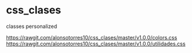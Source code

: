 # css_clases
classes personalized


https://rawgit.com/alonsotorres10/css_clases/master/v1.0.0/colors.css
https://rawgit.com/alonsotorres10/css_clases/master/v1.0.0/utilidades.css
